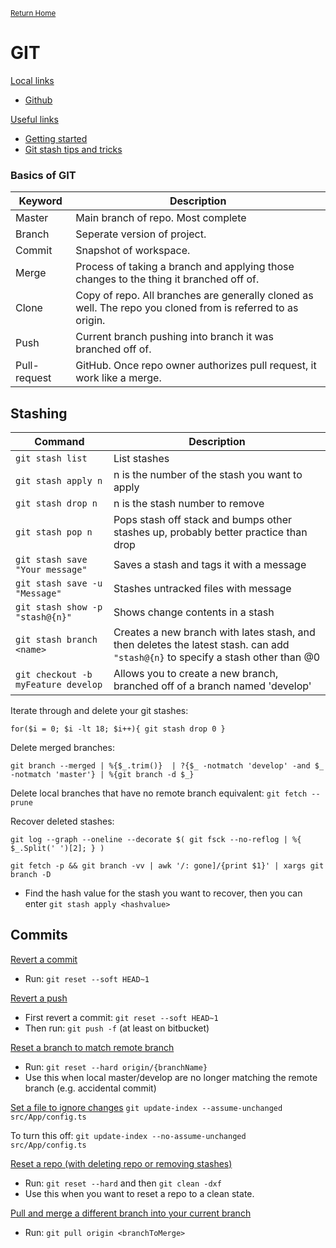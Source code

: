 <small>[Return Home](../../README.md)</small>

# GIT

<u>Local links</u>

- [Github](./github.md)

<u>Useful links</u>

- [Getting started](https://help.github.com/en/desktop)
- [Git stash tips and tricks](https://www.freecodecamp.org/news/useful-tricks-you-might-not-know-about-git-stash-e8a9490f0a1a/)

### Basics of GIT

| Keyword      | Description                                                                                                 |
| ------------ | ----------------------------------------------------------------------------------------------------------- |
| Master       | Main branch of repo. Most complete                                                                          |
| Branch       | Seperate version of project.                                                                                |
| Commit       | Snapshot of workspace.                                                                                      |
| Merge        | Process of taking a branch and applying those changes to the thing it branched off of.                      |
| Clone        | Copy of repo. All branches are generally cloned as well. The repo you cloned from is referred to as origin. |
| Push         | Current branch pushing into branch it was branched off of.                                                  |
| Pull-request | GitHub. Once repo owner authorizes pull request, it work like a merge.                                      |

## Stashing

| Command                             | Description                                                                                                                     |
| ----------------------------------- | ------------------------------------------------------------------------------------------------------------------------------- |
| `git stash list`                    | List stashes                                                                                                                    |
| `git stash apply n`                 | n is the number of the stash you want to apply                                                                                  |
| `git stash drop n`                  | n is the stash number to remove                                                                                                 |
| `git stash pop n`                   | Pops stash off stack and bumps other stashes up, probably better practice than drop                                             |
| `git stash save "Your message"`     | Saves a stash and tags it with a message                                                                                        |
| `git stash save -u "Message"`       | Stashes untracked files with message                                                                                            |
| `git stash show -p "stash@{n}"`     | Shows change contents in a stash                                                                                                |
| `git stash branch <name>`           | Creates a new branch with lates stash, and then deletes the latest stash. can add `"stash@{n}` to specify a stash other than @0 |
| `git checkout -b myFeature develop` | Allows you to create a new branch, branched off of a branch named 'develop'                                                     |

Iterate through and delete your git stashes:

```shell
for($i = 0; $i -lt 18; $i++){ git stash drop 0 }
```

Delete merged branches:

```shell
git branch --merged | %{$_.trim()}  | ?{$_ -notmatch 'develop' -and $_ -notmatch 'master'} | %{git branch -d $_}
```

Delete local branches that have no remote branch equivalent:
`git fetch --prune`

Recover deleted stashes:
```shell
git log --graph --oneline --decorate $( git fsck --no-reflog | %{ $_.Split(' ')[2]; } )
```

```
git fetch -p && git branch -vv | awk '/: gone]/{print $1}' | xargs git branch -D
```
- Find the hash value for the stash you want to recover, then you can enter `git stash apply <hashvalue>`

## Commits

<u>Revert a commit </u>

- Run: `git reset --soft HEAD~1`

<u>Revert a push</u>

- First revert a commit: `git reset --soft HEAD~1`
- Then run: `git push -f` (at least on bitbucket)

<u>Reset a branch to match remote branch</u>

- Run: `git reset --hard origin/{branchName}`
- Use this when local master/develop are no longer matching the remote branch (e.g. accidental commit)

<u>Set a file to ignore changes</u>
`git update-index --assume-unchanged src/App/config.ts`

To turn this off:
`git update-index --no-assume-unchanged src/App/config.ts`

<u>Reset a repo (with deleting repo or removing stashes)</u>

- Run: `git reset --hard` and then `git clean -dxf`
- Use this when you want to reset a repo to a clean state.

<u>Pull and merge a different branch into your current branch</u>

- Run: `git pull origin <branchToMerge>`
